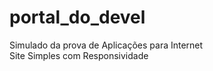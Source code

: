 # portal_do_devel
Simulado da prova de Aplicações para Internet <br>
Site Simples com Responsividade
